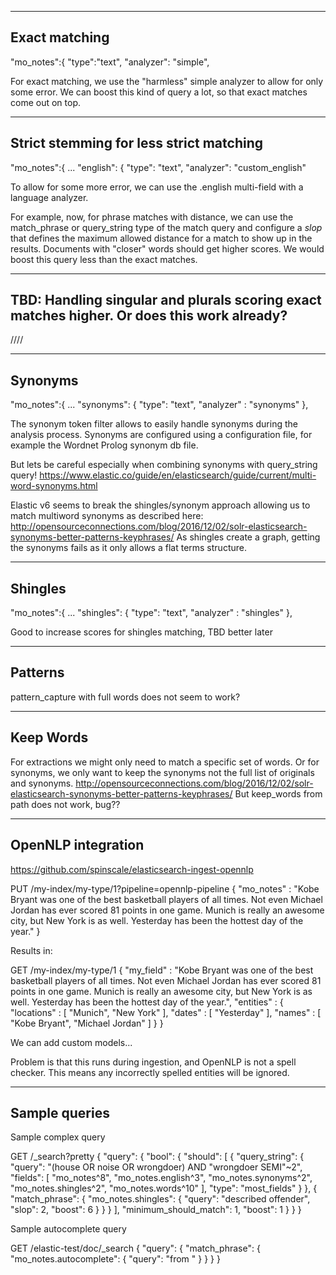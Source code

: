 
--------------------
Exact matching
--------------------
"mo_notes":{
"type":"text",
"analyzer": "simple",

For exact matching, we use the "harmless" simple analyzer to allow for only some error. We can boost this
kind of query a lot, so that exact matches come out on top.

--------------------
Strict stemming for less strict matching
--------------------
"mo_notes":{
...
"english": {
"type":     "text",
"analyzer": "custom_english"

To allow for some
more error, we can use the <field>.english multi-field with a language analyzer.

For example, now, for phrase matches with distance, we can use the match_phrase or query_string type of the match
query and configure a *slop* that defines the maximum allowed distance for a
match to show up in the results. Documents with "closer" words should get higher
scores. We would boost this query less than the exact matches.

--------------------
TBD: Handling singular and plurals scoring exact matches higher. Or does this work already?
--------------------
////


--------------------
Synonyms
--------------------
"mo_notes":{
...
"synonyms": {
"type": "text",
"analyzer" : "synonyms"
},

The synonym token filter allows to easily handle synonyms during the analysis process.
Synonyms are configured using a configuration file, for example the Wordnet Prolog
synonym db file.

But lets be careful especially when combining synonyms with query_string query!
https://www.elastic.co/guide/en/elasticsearch/guide/current/multi-word-synonyms.html

Elastic v6 seems to break the shingles/synonym approach allowing us
to match multiword synonyms as described here:
http://opensourceconnections.com/blog/2016/12/02/solr-elasticsearch-synonyms-better-patterns-keyphrases/
As shingles create a graph, getting the synonyms fails as it only allows a flat terms structure.

--------------------
Shingles
--------------------
"mo_notes":{
...
"shingles": {
"type": "text",
"analyzer" : "shingles"
},

Good to increase scores for shingles matching, TBD better later

--------------------
Patterns
--------------------
pattern_capture with full words does not seem to work?

--------------------
Keep Words
--------------------

For extractions we might only need to match a specific set of words. Or for synonyms,
we only want to keep the synonyms not the full list of originals and synonyms.
http://opensourceconnections.com/blog/2016/12/02/solr-elasticsearch-synonyms-better-patterns-keyphrases/
But keep_words from path does not work, bug??

--------------------
OpenNLP integration
--------------------
https://github.com/spinscale/elasticsearch-ingest-opennlp

PUT /my-index/my-type/1?pipeline=opennlp-pipeline
{
  "mo_notes" : "Kobe Bryant was one of the best basketball players of all times. Not even Michael Jordan has ever scored 81 points in one game. Munich is really an awesome city, but New York is as well. Yesterday has been the hottest day of the year."
}

Results in:

GET /my-index/my-type/1
{
  "my_field" : "Kobe Bryant was one of the best basketball players of all times. Not even Michael Jordan has ever scored 81 points in one game. Munich is really an awesome city, but New York is as well. Yesterday has been the hottest day of the year.",
  "entities" : {
    "locations" : [ "Munich", "New York" ],
    "dates" : [ "Yesterday" ],
    "names" : [ "Kobe Bryant", "Michael Jordan" ]
  }
}

We can add custom models...

Problem is that this runs during ingestion, and OpenNLP is not a spell checker.
This means any incorrectly spelled entities will be ignored.

--------------------
Sample queries
--------------------
Sample complex query

GET <INDEX>/_search?pretty
{
"query": {
"bool": {
"should": [
{
"query_string": {
"query": "(house OR noise OR wrongdoer) AND \"wrongdoer SEMI\"~2",
"fields": [
"mo_notes^8",
"mo_notes.english^3",
"mo_notes.synonyms^2",
"mo_notes.shingles^2",
"mo_notes.words^10"
],
"type": "most_fields"
}
},
{
"match_phrase": {
"mo_notes.shingles": {
"query": "described offender",
"slop": 2,
"boost": 6
}
}
}
],
"minimum_should_match": 1,
"boost": 1
}
}
}

Sample autocomplete query

GET /elastic-test/doc/_search
{
    "query": {
        "match_phrase": {
            "mo_notes.autocomplete": {
                "query":    "from "
            }
        }
    }
}